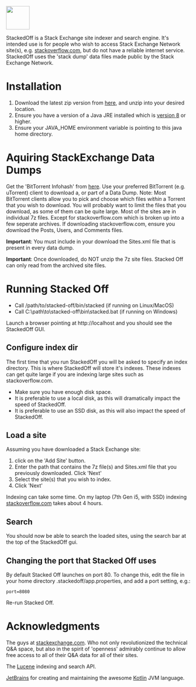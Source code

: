 <img height="64px" src="https://github.com/benjwarner/stacked/blob/master/src/main/resources/webapp/stacked-off-white.png"/>

StackedOff is a Stack Exchange site indexer and search engine.  It's
intended use is for people who wish to access Stack Exchange Network site(s), 
e.g. <a href="stackoverflow.com">stackoverflow.com</a>, but do not have a reliable internet service.  
StackedOff uses the 'stack dump' data files made public by the Stack Exchange Network.

# Installation
1. Download the latest zip version from <a href="https://github.com/benjwarner/stacked">here</a>, and unzip into your desired location.
2. Ensure you have a version of a Java JRE installed which is <a href="https://www.oracle.com/technetwork/java/javase/downloads/jre8-downloads-2133155.html">version 8</a> or higher.
3. Ensure your JAVA_HOME environment variable is pointing to this java home directory.

# Aquiring StackExchange Data Dumps
Get the 'BitTorrent Infohash' from <a href="https://meta.stackexchange.com/questions/224873/all-stack-exchange-data-dumps">here</a>.
Use your preferred BitTorrent (e.g. uTorrent) client to download a, or part of a Data Dump.
Note: Most BitTorrent clients allow you to pick and choose which files _within_ a Torrent that you
wish to download.  You will probably want to limit the files that you download, as some of them can be 
quite large.  Most of the sites are in individual 7z files.  Except for stackoverflow.com which is broken
up into a few seperate archives.  If downloading stackoverflow.com, ensure you download the Posts, Users, and Comments files.

**Important**: You must include in your download the Sites.xml file that is present in every data dump.

**Important**: Once downloaded, do NOT unzip the 7z site files.  Stacked Off can only read from the archived site files.

# Running Stacked Off
* Call /path/to/stacked-off/bin/stacked (if running on Linux/MacOS)
* Call C:\path\to\stacked-off\bin\stacked.bat (if running on Windows)

Launch a browser pointing at http://localhost and you should see the StackedOff GUI.

## Configure index dir
The first time that you run StackedOff you will be asked to specify an index directory.  This is where StackedOff
will store it's indexes.  These indexes can get quite large if you are indexing large sites such as stackoverflow.com.

* Make sure you have enough disk space.  
* It is preferable to use a local disk, as this will dramatically impact the speed of StackedOff.
* It is preferable to use an SSD disk, as this will also impact the speed of StackedOff.

## Load a site
Assuming you have downloaded a Stack Exchange site:
1. click on the 'Add Site' button.
2. Enter the path that contains the 7z file(s) and Sites.xml file that you previously downloaded.  Click 'Next'
3. Select the site(s) that you wish to index.
4. Click 'Next'

Indexing can take some time.  On my laptop (7th Gen i5, with SSD) indexing <a href="stackoverflow.com">stackoverflow.com</a> takes about 4 hours.

## Search
You should now be able to search the loaded sites, using the search bar at the top of the StackedOff gui.

## Changing the port that Stacked Off uses
By default Stacked Off launches on port 80.
To change this, edit the file in your home directory .stackedoff/app.properties, and add a port setting, e.g.:

`port=8080`

Re-run Stacked Off.

# Acknowledgments
The guys at <a href="https://stackexchange.com/">stackexchange.com</a>.  Who not only revolutionized the 
technical Q&A space, but also in the spirit of 'openness' admirably continue to allow free access to all of their
Q&A data for all of their sites.

The <a href="https://lucene.apache.org/">Lucene</a> indexing and search API.

<a href="www.jetbrains.com">JetBrains</a> for creating and maintaining the awesome <a href="https://kotlinlang.org/">Kotlin</a> 
JVM language.
